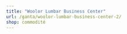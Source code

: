 ```yaml
---
title: "Woolor Lumbar Business Center"
url: /ganta/woolor-lumbar-business-center-2/
shop: commodité
---
```


